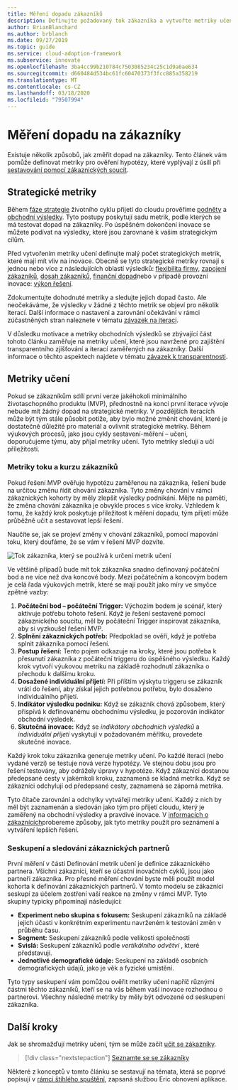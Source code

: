 ```yaml
---
title: Měření dopadu zákazníků
description: Definujte požadovaný tok zákazníka a vytvořte metriky učení, které měří chování zákazníků a jejich přijetí.
author: BrianBlanchard
ms.author: brblanch
ms.date: 09/27/2019
ms.topic: guide
ms.service: cloud-adoption-framework
ms.subservice: innovate
ms.openlocfilehash: 3ba4cc99b210784c7503085234c25c1d9a0ae634
ms.sourcegitcommit: d660484d534bc61fc60470373f3fcc885a358219
ms.translationtype: MT
ms.contentlocale: cs-CZ
ms.lasthandoff: 03/18/2020
ms.locfileid: "79507994"
---
```

# <a name="measure-for-customer-impact"></a>Měření dopadu na zákazníky

Existuje několik způsobů, jak změřit dopad na zákazníky. Tento článek vám pomůže definovat metriky pro ověření hypotézy, které vyplývají z úsilí při [sestavování pomocí zákaznických soucit](./build.md).

## <a name="strategic-metrics"></a>Strategické metriky

Během [fáze strategie](../../strategy/index.md) životního cyklu přijetí do cloudu prověříme [podněty](../../strategy/motivations.md) a [obchodní výsledky](../../strategy/business-outcomes/index.md). Tyto postupy poskytují sadu metrik, podle kterých se má testovat dopad na zákazníky. Po úspěšném dokončení inovace se můžete podívat na výsledky, které jsou zarovnané k vašim strategickým cílům.

Před vytvořením metriky učení definujte malý počet strategických metrik, které mají mít vliv na inovace. Obecně se tyto strategické metriky rovnají s jednou nebo více z následujících oblastí výsledků: [flexibilita firmy](../../strategy/business-outcomes/agility-outcomes.md), [zapojení zákazníků](../../strategy/business-outcomes/engagement-outcomes.md), [dosah zákazníků](../../strategy/business-outcomes/reach-outcomes.md), [finanční dopad](../../strategy/business-outcomes/fiscal-outcomes.md)nebo v případě provozní inovace: [výkon řešení](../../strategy/business-outcomes/fiscal-outcomes.md).

Zdokumentujte dohodnuté metriky a sledujte jejich dopad často. Ale neočekáváme, že výsledky v žádné z těchto metrik se objeví pro několik iterací. Další informace o nastavení a zarovnání očekávání v rámci zúčastněných stran naleznete v tématu [závazek na iteraci](./index.md#commitment-to-iteration).

V důsledku motivace a metriky obchodních výsledků se zbývající část tohoto článku zaměřuje na metriky učení, které jsou navržené pro zajištění transparentního zjišťování a iterací zaměřených na zákazníky. Další informace o těchto aspektech najdete v tématu [závazek k transparentnosti](./index.md#commitment-to-transparency).

## <a name="learning-metrics"></a>Metriky učení

Pokud se zákazníkům sdílí první verze jakéhokoli minimálního životaschopného produktu (MVP), přednostně na konci první iterace vývoje nebude mít žádný dopad na strategické metriky. V pozdějších iteracích může být tým stále působit potíže, aby bylo možné změnit chování, které je dostatečně důležité pro materiál a ovlivnit strategické metriky. Během výukových procesů, jako jsou cykly sestavení-měření – učení, doporučujeme týmu, aby přijal metriky učení. Tyto metriky sledují a učí příležitosti.

### <a name="customer-flow-and-learning-metrics"></a>Metriky toku a kurzu zákazníků

Pokud řešení MVP ověřuje hypotézu zaměřenou na zákazníka, řešení bude na určitou změnu řídit chování zákazníka. Tyto změny chování v rámci zákaznických kohorty by měly zlepšit výsledky podnikání. Mějte na paměti, že změna chování zákazníka je obvykle proces s více kroky. Vzhledem k tomu, že každý krok poskytuje příležitost k měření dopadu, tým přijetí může průběžně učit a sestavovat lepší řešení.

Naučíte se, jak se projeví změny v chování zákazníků, pomocí mapování toku, který doufáme, že se vám v řešení MVP dozvíte.

![Tok zákazníka, který se používá k určení metrik učení](../../_images/innovate/customer-flow-learning-metrics.png)

Ve většině případů bude mít tok zákazníka snadno definovaný počáteční bod a ne více než dva koncové body. Mezi počátečním a koncovým bodem je celá řada výukových metrik, které se mají použít jako míry ve smyčce zpětné vazby:

1. **Počáteční bod – počáteční Trigger:** Výchozím bodem je scénář, který aktivuje potřebu tohoto řešení. Když je řešení sestavené pomocí zákaznického soucitu, měl by počáteční Trigger inspirovat zákazníka, aby si vyzkoušel řešení MVP.
2. **Splnění zákaznických potřeb:** Předpoklad se ověří, když je potřeba splnit zákazníka pomocí řešení.
3. **Postup řešení:** Tento pojem odkazuje na kroky, které jsou potřeba k přesunutí zákazníka z počáteční triggeru do úspěšného výsledku. Každý krok vytvoří výukovou metriku na základě rozhodnutí zákazníka o přechodu k dalšímu kroku.
4. **Dosažené individuální přijetí:** Při příštím výskytu triggeru se zákazník vrátí do řešení, aby získal jejich potřebnou potřebu, bylo dosaženo individuálního přijetí.
5. **Indikátor výsledku podniku:** Když se zákazník chová způsobem, který přispívá k definovanému obchodnímu výsledku, je pozorován indikátor obchodní výsledek.
6. **Skutečná inovace:** Když se *indikátory obchodních výsledků* a *individuální přijetí* vyskytují v požadovaném měřítku, provedete skutečné inovace.

Každý krok toku zákazníka generuje metriky učení. Po každé iteraci (nebo vydané verzi) se testuje nová verze hypotézy. Ve stejnou dobu jsou pro řešení testovány, aby odrážely úpravy v hypotéze. Když zákazníci dostanou předepsané cesty v jakémkoli kroku, zaznamená se kladná metrika. Když se zákazníci odchylují od předepsané cesty, zaznamená se záporná metrika.

Tyto čítače zarovnání a odchylky vytvářejí metriky učení. Každý z nich by měl být zaznamenán a sledován jako tým pro přijetí cloudu, který je zaměřený na obchodní výsledky a pravdivé inovace. V [informacích o zákaznících](./learn.md)probereme způsoby, jak tyto metriky použít pro seznámení a vytváření lepších řešení.

### <a name="grouping-and-observing-customer-partners"></a>Seskupení a sledování zákaznických partnerů

První měření v části Definování metrik učení je definice zákaznického partnera. Všichni zákazníci, kteří se účastní inovačních cyklů, jsou jako partneři zákazníka. Pro přesné měření chování byste měli použít model kohorta k definování zákaznických partnerů. V tomto modelu se zákazníci seskupí za účelem zostření vaší reakce na změny v rámci MVP. Tyto skupiny typicky připomínají následující:

- **Experiment nebo skupina s fokusem:** Seskupení zákazníků na základě jejich účasti v konkrétním experimentu navrženém k testování změn v průběhu času.
- **Segment:** Seskupení zákazníků podle velikosti společnosti
- **Svislá:** Seskupení zákazníků podle *vertikálního odvětví* , které představují.
- **Jednotlivé demografické údaje:** Seskupení na základě osobních demografických údajů, jako je věk a fyzické umístění.

Tyto typy seskupení vám pomůžou ověřit metriky učení napříč různými částmi těchto zákazníků, kteří se na vás během vaší inovace rozhodnou o partnerovi. Všechny následné metriky by měly být odvozené od seskupení zákazníka.

## <a name="next-steps"></a>Další kroky

Jak se shromažďují metriky učení, tým se může začít [učit se zákazníky](./learn.md).

> [!div class="nextstepaction"]
> [Seznamte se se zákazníky](./learn.md)

Některé z konceptů v tomto článku se sestavují na témata, která se poprvé popisují v [rámci štíhlého spuštění](http://theleanstartup.com/book), zapsaná službou Eric obnovení aplikace.
